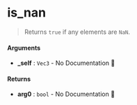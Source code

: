 # is\_nan

>  Returns `true` if any elements are `NaN`.

#### Arguments

- **\_self** : `Vec3` \- No Documentation 🚧

#### Returns

- **arg0** : `bool` \- No Documentation 🚧